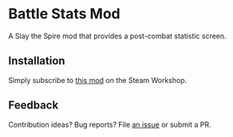 <!-- <p align="center">
  <img alt="Logan Mod" src="./steam/image.jpg" width="400" />
</p> -->

<!-- <p align="center">
Logan is a good boy and a powerful ally. Now, you can Slay the Spire with Logan's assistance!
</p> -->

# Battle Stats Mod

A Slay the Spire mod that provides a post-combat statistic screen.

## Installation

Simply subscribe to [this mod]() on the Steam Workshop.

## Feedback

Contribution ideas? Bug reports? File
[an issue](https://github.com/brollin/BattleStatsMod/issues/new/choose) or
submit a PR.
